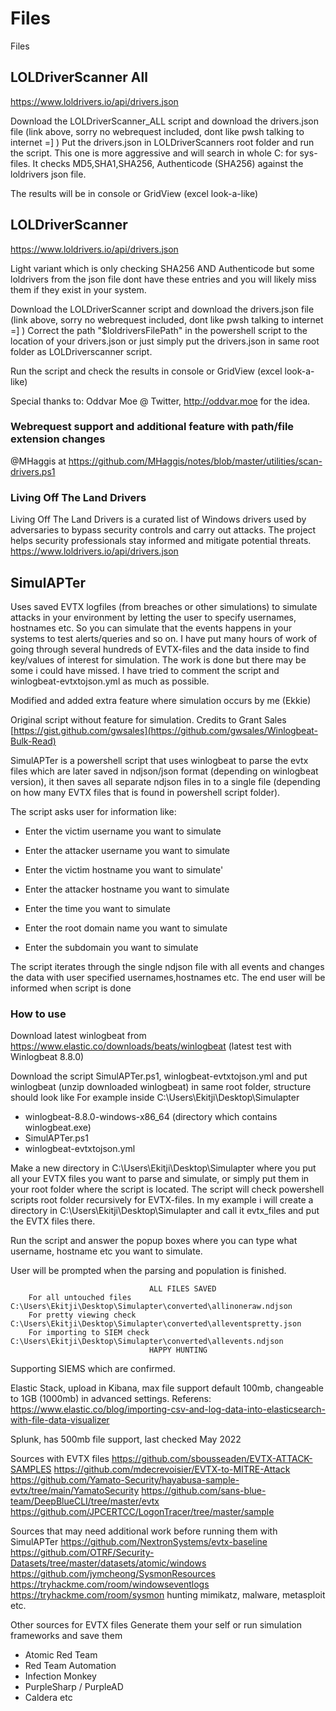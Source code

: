 # Files
Files


## LOLDriverScanner All
https://www.loldrivers.io/api/drivers.json

Download the LOLDriverScanner_ALL script and download the drivers.json file (link above, sorry no webrequest included, dont like pwsh talking to internet =] )
Put the drivers.json in LOLDriverScanners root folder and run the script.
This one is more aggressive and will search in whole C: for sys-files. It checks MD5,SHA1,SHA256, Authenticode (SHA256) against the loldrivers json file.

The results will be in console or GridView (excel look-a-like)

## LOLDriverScanner
https://www.loldrivers.io/api/drivers.json

Light variant which is only checking SHA256 AND Authenticode but some loldrivers from the json file dont have these entries and you will likely miss them if
they exist in your system.

Download the LOLDriverScanner script and download the drivers.json file (link above, sorry no webrequest included, dont like pwsh talking to internet =] )
Correct the path "$loldriversFilePath" in the powershell script to the location of your drivers.json or just simply put the drivers.json in same root folder as LOLDriverscanner script.

Run the script and check the results in console or GridView (excel look-a-like)

Special thanks to:
Oddvar Moe @ Twitter, http://oddvar.moe
for the idea.

### Webrequest support and additional feature with path/file extension changes
@MHaggis at
https://github.com/MHaggis/notes/blob/master/utilities/scan-drivers.ps1


### Living Off The Land Drivers
Living Off The Land Drivers is a curated list of Windows drivers used by adversaries to bypass security controls and carry out attacks. The project helps security professionals stay informed and mitigate potential threats.
https://www.loldrivers.io/api/drivers.json


## SimulAPTer
Uses saved EVTX logfiles (from breaches or other simulations) to simulate attacks in your environment by letting the user to specify usernames, hostnames etc. So you can simulate that the events happens in your systems to test alerts/queries and so on.
I have put many hours of work of going through several hundreds of EVTX-files and the data inside to find key/values of interest for simulation. 
The work is done but there may be some i could have missed. I have tried to comment the script and winlogbeat-evtxtojson.yml as much as possible.

Modified and added extra feature where simulation occurs by me (Ekkie)

Original script without feature for simulation.
Credits to Grant Sales
[https://gist.github.com/gwsales](https://github.com/gwsales/Winlogbeat-Bulk-Read)



SimulAPTer is a powershell script that uses winlogbeat to parse the evtx files which are later saved in ndjson/json format (depending on winlogbeat version), it then saves all separate ndjson files in to a single file (depending on how many EVTX files that is found in powershell script folder).

The script asks user for information like:
* Enter the victim username you want to simulate

* Enter the attacker username you want to simulate

* Enter the victim hostname you want to simulate'

* Enter the attacker hostname you want to simulate

* Enter the time you want to simulate

* Enter the root domain name you want to simulate

* Enter the subdomain you want to simulate

The script iterates through the single ndjson file with all events and changes the data with user specified usernames,hostnames etc.
The end user will be informed when script is done

### How to use
Download latest winlogbeat from https://www.elastic.co/downloads/beats/winlogbeat
(latest test with Winlogbeat 8.8.0)

Download the script SimulAPTer.ps1, winlogbeat-evtxtojson.yml and put winlogbeat (unzip downloaded winlogbeat) in same root folder, structure should look like
For example inside C:\Users\Ekitji\Desktop\Simulapter

* winlogbeat-8.8.0-windows-x86_64 (directory which contains winlogbeat.exe)
* SimulAPTer.ps1
* winlogbeat-evtxtojson.yml

Make a new directory in C:\Users\Ekitji\Desktop\Simulapter where you put all your EVTX files you want to parse and simulate, or simply put them in your root folder where the script is located.
The script will check powershell scripts root folder recursively for EVTX-files.
In my example i will create a directory in C:\Users\Ekitji\Desktop\Simulapter and call it evtx_files and put the EVTX files there.

Run the script and answer the popup boxes where you can type what username, hostname etc you want to simulate.

User will be prompted when the parsing and population is finished.

                                   ALL FILES SAVED                                                    
        For all untouched files   C:\Users\Ekitji\Desktop\Simulapter\converted\allinoneraw.ndjson                                     
        For pretty viewing check  C:\Users\Ekitji\Desktop\Simulapter\converted\alleventspretty.json                                   
        For importing to SIEM check  C:\Users\Ekitji\Desktop\Simulapter\converted\allevents.ndjson                                     
                                   HAPPY HUNTING                                                     


Supporting SIEMS which are confirmed.

Elastic Stack, upload in Kibana, max file support default 100mb, changeable to 1GB (1000mb) in advanced settings.
Referens: https://www.elastic.co/blog/importing-csv-and-log-data-into-elasticsearch-with-file-data-visualizer

Splunk, has 500mb file support, last checked May 2022


Sources with EVTX files
https://github.com/sbousseaden/EVTX-ATTACK-SAMPLES
https://github.com/mdecrevoisier/EVTX-to-MITRE-Attack
https://github.com/Yamato-Security/hayabusa-sample-evtx/tree/main/YamatoSecurity
https://github.com/sans-blue-team/DeepBlueCLI/tree/master/evtx
https://github.com/JPCERTCC/LogonTracer/tree/master/sample

Sources that may need additional work before running them with SimulAPTer
https://github.com/NextronSystems/evtx-baseline
https://github.com/OTRF/Security-Datasets/tree/master/datasets/atomic/windows
https://github.com/jymcheong/SysmonResources
https://tryhackme.com/room/windowseventlogs
https://tryhackme.com/room/sysmon hunting mimikatz, malware, metasploit etc.

Other sources for EVTX files
Generate them your self or run simulation frameworks and save them
* Atomic Red Team
* Red Team Automation
* Infection Monkey
* PurpleSharp / PurpleAD
* Caldera etc










